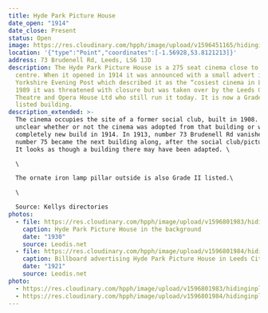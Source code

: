 ```yaml
---
title: Hyde Park Picture House
date_open: "1914"
date_close: Present
status: Open
image: https://res.cloudinary.com/hpph/image/upload/v1596451165/hidinginplainsight/hydeparkpicturehouse.svg
location: '{"type":"Point","coordinates":[-1.56928,53.8121213]}'
address: 73 Brudenell Rd, Leeds, LS6 1JD
description: The Hyde Park Picture House is a 275 seat cinema close to the city
  centre. When it opened in 1914 it was announced with a small advert in the
  Yorkshire Evening Post which described it as the “cosiest cinema in Leeds”. In
  1989 it was threatened with closure but was taken over by the Leeds Grand
  Theatre and Opera House Ltd who still run it today. It is now a Grade II
  listed building.
description_extended: >-
  The cinema occupies the site of a former social club, built in 1908. It is
  unclear whether or not the cinema was adopted from that building or was a
  completely new build in 1914. In 1913, number 73 Brudenell Rd vanished and
  number 75 became the next building along, after the social club/picture house.
  It looks as though a building there may have been adapted. \

  \

  The ornate iron lamp pillar outside is also Grade II listed.\

  \

  Source: Kellys directories
photos:
  - file: https://res.cloudinary.com/hpph/image/upload/v1596801983/hidinginplainsight/8211.jpg
    caption: Hyde Park Picture House in the background
    date: "1930"
    source: Leodis.net
  - file: https://res.cloudinary.com/hpph/image/upload/v1596801984/hidinginplainsight/9462.jpg
    caption: Billboard advertising Hyde Park Picture House in Leeds City Centre.
    date: "1921"
    source: Leodis.net
photo:
  - https://res.cloudinary.com/hpph/image/upload/v1596801983/hidinginplainsight/8211.jpg
  - https://res.cloudinary.com/hpph/image/upload/v1596801984/hidinginplainsight/9462.jpg
---
```


